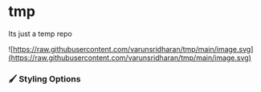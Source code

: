 # tmp
Its just a temp repo

![https://raw.githubusercontent.com/varunsridharan/tmp/main/image.svg](https://raw.githubusercontent.com/varunsridharan/tmp/main/image.svg)
###  :paintbrush:  Styling Options
